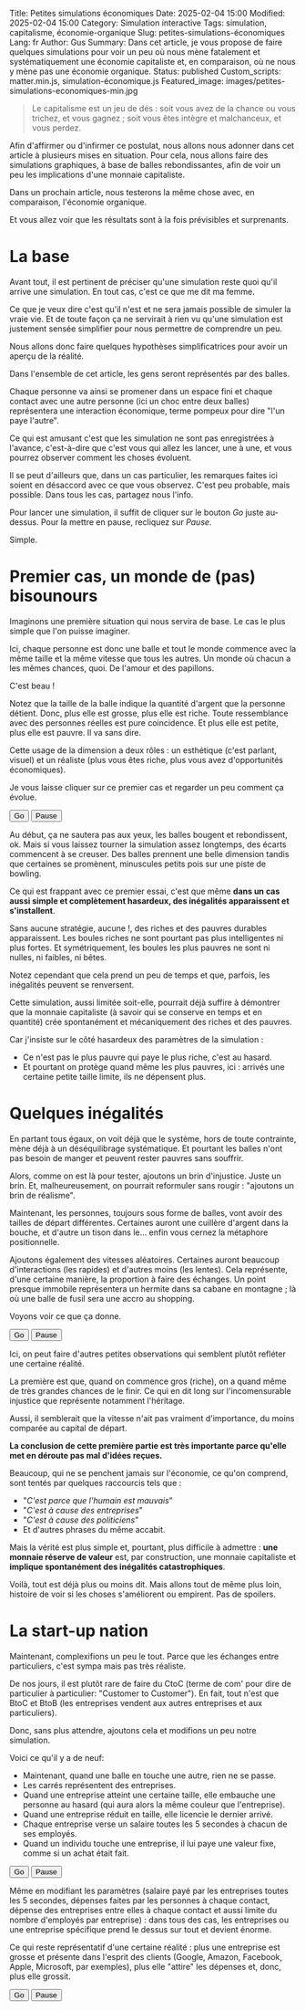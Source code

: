 Title: Petites simulations économiques
Date: 2025-02-04 15:00
Modified: 2025-02-04 15:00
Category: Simulation interactive
Tags: simulation, capitalisme, économie-organique
Slug: petites-simulations-économiques
Lang: fr
Author: Gus
Summary: Dans cet article, je vous propose de faire quelques simulations pour voir un peu où nous mène fatalement et systématiquement une économie capitaliste et, en comparaison, où ne nous y mène pas une économie organique.
Status: published
Custom_scripts: matter.min.js, simulation-économique.js
Featured_image: images/petites-simulations-economiques-min.jpg

> Le capitalisme est un jeu de dés : soit vous avez de la chance ou vous trichez, et vous gagnez ; soit vous êtes intègre et malchanceux, et vous perdez.

Afin d'affirmer ou d'infirmer ce postulat, nous allons nous adonner dans cet article à plusieurs mises en situation.
Pour cela, nous allons faire des simulations graphiques, à base de balles rebondissantes, afin de voir un peu les implications d'une monnaie capitaliste.

Dans un prochain article, nous testerons la même chose avec, en comparaison, l'économie organique. 

Et vous allez voir que les résultats sont à la fois prévisibles et surprenants.

# La base

Avant tout, il est pertinent de préciser qu'une simulation reste quoi qu'il arrive une simulation.
En tout cas, c'est ce que me dit ma femme.

Ce que je veux dire c'est qu'il n'est et ne sera jamais possible de simuler la vraie vie.
Et de toute façon ça ne servirait à rien vu qu'une simulation est justement sensée simplifier pour nous permettre de comprendre un peu.

Nous allons donc faire quelques hypothèses simplificatrices pour avoir un aperçu de la réalité.

Dans l'ensemble de cet article, les gens seront représentés par des balles.

Chaque personne va ainsi se promener dans un espace fini et chaque contact avec une autre personne (ici un choc entre deux balles) représentera une interaction économique, terme pompeux pour dire "l'un paye l'autre".

Ce qui est amusant c'est que les simulation ne sont pas enregistrées à l'avance, c'est-à-dire que c'est vous qui allez les lancer, une à une, et vous pourrez observer comment les choses évoluent.

Il se peut d'ailleurs que, dans un cas particulier, les remarques faites ici soient en désaccord avec ce que vous observez.
C'est peu probable, mais possible.
Dans tous les cas, partagez nous l'info.

Pour lancer une simulation, il suffit de cliquer sur le bouton *Go* juste au-dessus.
Pour la mettre en pause, recliquez sur *Pause*.

Simple.

# Premier cas, un monde de (pas) bisounours

Imaginons une première situation qui nous servira de base.
Le cas le plus simple que l'on puisse imaginer.

Ici, chaque personne est donc une balle et tout le monde commence avec la même taille et la même vitesse que tous les autres.
Un monde où chacun a les mêmes chances, quoi.
De l'amour et des papillons.

C'est beau !

Notez que la taille de la balle indique la quantité d'argent que la personne détient.
Donc, plus elle est grosse, plus elle est riche.
Toute ressemblance avec des personnes réelles est pure coincidence.
Et plus elle est petite, plus elle est pauvre.
Il va sans dire.

Cette usage de la dimension a deux rôles : un esthétique (c'est parlant, visuel) et un réaliste (plus vous êtes riche, plus vous avez d'opportunités économiques).

Je vous laisse cliquer sur ce premier cas et regarder un peu comment ça évolue.
 
<button id="simulation0Start" type="button" class="btn btn-lg btn-outline-primary">Go</button>
<button id="simulation0Pause" type="button" class="btn btn-lg btn-outline-primary">Pause</button>
<div id="simulationBase"></div>

Au début, ça ne sautera pas aux yeux, les balles bougent et rebondissent, ok.
Mais si vous laissez tourner la simulation assez longtemps, des écarts commencent à se creuser.
Des balles prennent une belle dimension tandis que certaines se promènent, minuscules petits pois sur une piste de bowling.

Ce qui est frappant avec ce premier essai, c'est que même **dans un cas aussi simple et complètement hasardeux, des inégalités apparaissent et s'installent**.

Sans aucune stratégie, aucune !, des riches et des pauvres durables apparaissent.
Les boules riches ne sont pourtant pas plus intelligentes ni plus fortes.
Et symétriquement, les boules les plus pauvres ne sont ni nulles, ni faibles, ni bêtes.

Notez cependant que cela prend un peu de temps et que, parfois, les inégalités peuvent se renversent.

Cette simulation, aussi limitée soit-elle, pourrait déjà suffire à démontrer que la monnaie capitaliste (à savoir qui se conserve en temps et en quantité) crée spontanément et mécaniquement des riches et des pauvres.

Car j'insiste sur le côté hasardeux des paramètres de la simulation :

* Ce n'est pas le plus pauvre qui paye le plus riche, c'est au hasard.
* Et pourtant on protège quand même les plus pauvres, ici : arrivés une certaine petite taille limite, ils ne dépensent plus.

# Quelques inégalités

En partant tous égaux, on voit déjà que le système, hors de toute contrainte, mène déjà à un déséquilibrage systématique.
Et pourtant les balles n'ont pas besoin de manger et peuvent rester pauvres sans souffrir.

Alors, comme on est là pour tester, ajoutons un brin d'injustice.
Juste un brin.
Et, malheureusement, on pourrait reformuler sans rougir : "ajoutons un brin de réalisme".

Maintenant, les personnes, toujours sous forme de balles, vont avoir des tailles de départ différentes.
Certaines auront une cuillère d'argent dans la bouche, et d'autre un tison dans le... enfin vous cernez la métaphore positionnelle.

Ajoutons également des vitesses aléatoires.
Certaines auront beaucoup d'interactions (les rapides) et d'autres moins (les lentes).
Cela représente, d'une certaine manière, la proportion à faire des échanges.
Un point presque immobile représentera un hermite dans sa cabane en montagne ; là où une balle de fusil sera une accro au shopping.

Voyons voir ce que ça donne.

<button id="simulation1Start" type="button" class="btn btn-lg btn-outline-primary">Go</button>
<button id="simulation1Pause" type="button" class="btn btn-lg btn-outline-primary">Pause</button>
<div id="simulationRandomSpeedAndSize"></div>

Ici, on peut faire d'autres petites observations qui semblent plutôt refléter une certaine réalité.

La première est que, quand on commence gros (riche), on a quand même de très grandes chances de le finir.
Ce qui en dit long sur l'incomensurable injustice que représente notamment l'héritage.

Aussi, il semblerait que la vitesse n'ait pas vraiment d'importance, du moins comparée au capital de départ.

**La conclusion de cette première partie est très importante parce qu'elle met en déroute pas mal d'idées reçues.**

Beaucoup, qui ne se penchent jamais sur l'économie, ce qu'on comprend, sont tentés par quelques raccourcis tels que :

* "*C'est parce que l'humain est mauvais*"
* "*C'est à cause des entreprises*"
* "*C'est à cause des politiciens*"
* Et d'autres phrases du même accabit.

Mais la vérité est plus simple et, pourtant, plus difficile à admettre : **une monnaie réserve de valeur** est, par construction, une monnaie capitaliste et **implique spontanément des inégalités catastrophiques**.

Voilà, tout est déjà plus ou moins dit.
Mais allons tout de même plus loin, histoire de voir si les choses s'améliorent ou empirent.
Pas de spoilers.

# La start-up nation

Maintenant, complexifions un peu le tout.
Parce que les échanges entre particuliers, c'est sympa mais pas très réaliste.

De nos jours, il est plutôt rare de faire du CtoC (terme de com' pour dire de particulier à particulier: "Customer to Customer").
En fait, tout n'est que BtoC et BtoB (les entreprises vendent aux autres entreprises et aux particuliers).

Donc, sans plus attendre, ajoutons cela et modifions un peu notre simulation.

Voici ce qu'il y a de neuf:

* Maintenant, quand une balle en touche une autre, rien ne se passe.
* Les carrés représentent des entreprises.
* Quand une entreprise atteint une certaine taille, elle embauche une personne au hasard (qui aura alors la même couleur que l'entreprise).
* Quand une entreprise réduit en taille, elle licencie le dernier arrivé.
* Chaque entreprise verse un salaire toutes les 5 secondes à chacun de ses employés.
* Quand un individu touche une entreprise, il lui paye une valeur fixe, comme si un achat était fait.

<button id="simulation2Start" type="button" class="btn btn-lg btn-outline-primary">Go</button>
<button id="simulation2Pause" type="button" class="btn btn-lg btn-outline-primary">Pause</button>
<div id="simulationWithCompanies"></div>

Même en modifiant les paramètres (salaire payé par les entreprises toutes les 5 secondes, dépenses faites par les personnes à chaque contact, dépense des entreprises entre elles à chaque contact et aussi limite du nombre d'employés par entreprise) : dans tous des cas, les entreprises ou une entreprise spécifique prend le dessus sur tout et devient énorme.

Ce qui reste représentatif d'une certaine réalité : plus une entreprise est grosse et présente dans l'esprit des clients (Google, Amazon, Facebook, Apple, Microsoft, par exemples), plus elle "attire" les dépenses et, donc, plus elle grossit.

<button id="simulation3Start" type="button" class="btn btn-lg btn-outline-primary">Go</button>
<button id="simulation3Pause" type="button" class="btn btn-lg btn-outline-primary">Pause</button>
<div id="simulationWithBanks"></div>
